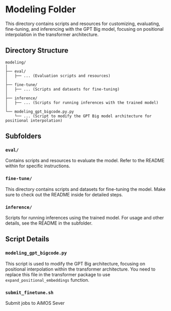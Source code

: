 # Modeling Folder

This directory contains scripts and resources for customizing, evaluating, fine-tuning, and inferencing with the GPT Big model, focusing on positional interpolation in the transformer architecture.

## Directory Structure

```
modeling/
│
├── eval/
│   ├── ... (Evaluation scripts and resources)
│
├── fine-tune/
│   ├── ... (Scripts and datasets for fine-tuning)
│
├── inference/
│   ├── ... (Scripts for running inferences with the trained model)
│
└── modeling_gpt_bigcode.py.py
    └── ... (Script to modify the GPT Big model architecture for positional interpolation)
```

## Subfolders

### `eval/`

Contains scripts and resources to evaluate the model. Refer to the README within for specific instructions.

### `fine-tune/`

This directory contains scripts and datasets for fine-tuning the model. Make sure to check out the README inside for detailed steps.

### `inference/`

Scripts for running inferences using the trained model. For usage and other details, see the README in the subfolder.

## Script Details

### `modeling_gpt_bigcode.py`

This script is used to modify the GPT Big architecture, focusing on positional interpolation within the transformer architecture. You need to replace this file in the transformer package to use `expand_positional_embeddings` function.

### `submit_finetune.sh`

Submit jobs to AiMOS Sever

